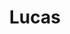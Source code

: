 ---
title: Lucas
artigo: o
picture: /images/l/Lucas2.jpg
background: /images/fundos/nuvem.jpg
style: style-amarelo1
description: Nome bíblico e de origem...
full-description: Nome bíblico e de origem grega, (Lukas), significa aquele que veio da Lucânia ou luminoso, iluminado! Lucas remete a espírito livre, bom-humor e, independentemente da idade, jovialidade! Com tantos predicados, assim, dá até vontade de ter um Lucas! Concorda?
---